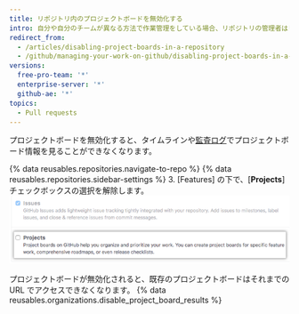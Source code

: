 ```yaml
---
title: リポジトリ内のプロジェクトボードを無効化する
intro: 自分や自分のチームが異なる方法で作業管理をしている場合、リポジトリの管理者はリポジトリのプロジェクトボードをオフにできます。
redirect_from:
  - /articles/disabling-project-boards-in-a-repository
  - /github/managing-your-work-on-github/disabling-project-boards-in-a-repository
versions:
  free-pro-team: '*'
  enterprise-server: '*'
  github-ae: '*'
topics:
  - Pull requests
---
```

プロジェクトボードを無効化すると、タイムラインや[監査ログ](/articles/reviewing-your-security-log/)でプロジェクトボード情報を見ることができなくなります。

{% data reusables.repositories.navigate-to-repo %}
{% data reusables.repositories.sidebar-settings %}
3. [Features] の下で、[**Projects**] チェックボックスの選択を解除します。 ![[Projects] チェックボックスの選択を解除する](/assets/images/help/projects/disable-projects-checkbox.png)

プロジェクトボードが無効化されると、既存のプロジェクトボードはそれまでの URL でアクセスできなくなります。 {% data reusables.organizations.disable_project_board_results %}
